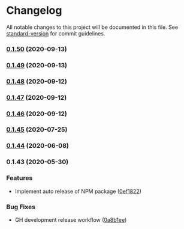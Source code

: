 # Changelog

All notable changes to this project will be documented in this file. See [standard-version](https://github.com/conventional-changelog/standard-version) for commit guidelines.

### [0.1.50](https://github.com/featherweight-design/component-library/compare/@f-design/component-library@0.1.49...@f-design/component-library@0.1.50) (2020-09-13)

### [0.1.49](https://github.com/featherweight-design/component-library/compare/@f-design/component-library@0.1.48...@f-design/component-library@0.1.49) (2020-09-13)

### [0.1.48](https://github.com/featherweight-design/component-library/compare/@f-design/component-library@0.1.47...@f-design/component-library@0.1.48) (2020-09-12)

### [0.1.47](https://github.com/featherweight-design/component-library/compare/@f-design/component-library@0.1.45...@f-design/component-library@0.1.47) (2020-09-12)

### [0.1.46](https://github.com/featherweight-design/component-library/compare/@f-design/component-library@0.1.45...@f-design/component-library@0.1.46) (2020-09-12)

### [0.1.45](https://github.com/featherweight-design/component-library/compare/@f-design/component-library@0.1.44...@f-design/component-library@0.1.45) (2020-07-25)

### [0.1.44](https://github.com/featherweight-design/component-library/compare/@f-design/component-library@0.1.43...@f-design/component-library@0.1.44) (2020-06-08)

### 0.1.43 (2020-05-30)


### Features

* Implement auto release of NPM package ([0ef1822](https://github.com/featherweight-design/component-library/commit/0ef182245f562f10a579c940b5d62545e698fc2b))


### Bug Fixes

* GH development release workflow ([0a8b1ee](https://github.com/featherweight-design/component-library/commit/0a8b1eec41879d2028ba9291ef3f9a0725d5dbad))
